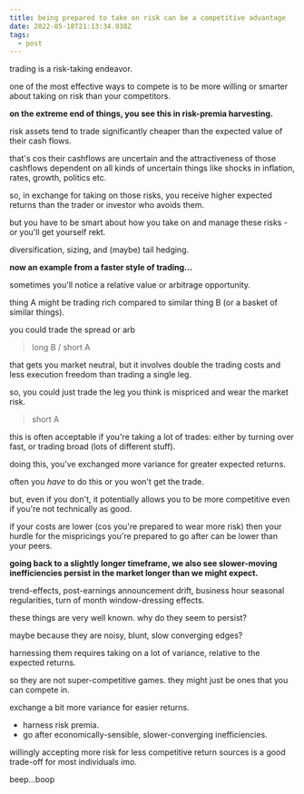 ```yaml
---
title: being prepared to take on risk can be a competitive advantage
date: 2022-05-18T21:13:34.938Z
tags:
  - post
---
```

trading is a risk-taking endeavor.

one of the most effective ways to compete is to be more willing or smarter about taking on risk than your competitors.

**on the extreme end of things, you see this in risk-premia harvesting.**

risk assets tend to trade significantly cheaper than the expected value of their cash flows.

that's cos their cashflows are uncertain and the attractiveness of those cashflows dependent on all kinds of uncertain things like shocks in inflation, rates, growth, politics etc.

so, in exchange for taking on those risks, you receive higher expected returns than the trader or investor who avoids them.

but you have to be smart about how you take on and manage these risks - or you'll get yourself rekt.

diversification, sizing, and (maybe) tail hedging.

**now an example from a faster style of trading...**

sometimes you'll notice a relative value or arbitrage opportunity.

thing A might be trading rich compared to similar thing B (or a basket of similar things).

you could trade the spread or arb

> long B / short A

that gets you market neutral, but it involves double the trading costs and less execution
freedom than trading a single leg.

so, you could just trade the leg you think is mispriced and wear the market risk.

> short A

this is often acceptable if you're taking a lot of trades: either by turning over fast, or trading broad (lots of different stuff).

doing this, you've exchanged more variance for greater expected returns.

often you *have* to do this or you won't get the trade.

but, even if you don't, it potentially allows you to be more competitive even if you're not technically as good.

if your costs are lower (cos you're prepared to wear more risk) then your hurdle for the mispricings you're prepared to go after can be lower than your peers.

**going back to a slightly longer timeframe, we also see slower-moving inefficiencies persist in the market longer than we might expect.**

trend-effects, post-earnings announcement drift, business hour seasonal regularities, turn of
month window-dressing effects.

these things are very well known. why do they seem to persist?

maybe because they are noisy, blunt, slow converging edges?

harnessing them requires taking on a lot of variance, relative to the expected returns.

so they are not super-competitive games. they might just be ones that you can compete in.

exchange a bit more variance for easier returns.

* harness risk premia.
* go after economically-sensible, slower-converging inefficiencies.

willingly accepting more risk for less competitive return sources is a good trade-off for most individuals imo.

beep...boop